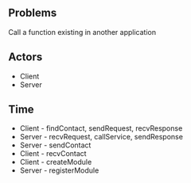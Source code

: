 ## Problems
Call a function existing in another application

## Actors
+ Client
+ Server

## Time
+ Client - findContact, sendRequest, recvResponse
+ Server - recvRequest, callService, sendResponse
+ Server - sendContact
+ Client - recvContact
+ Client - createModule
+ Server - registerModule
